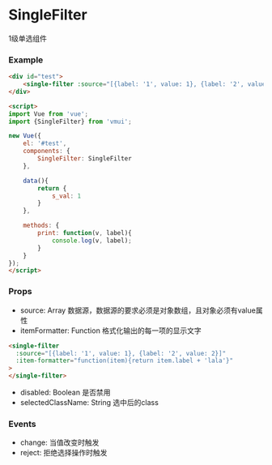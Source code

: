 SingleFilter
======================
1级单选组件

### Example

```html
<div id="test">
    <single-filter :source="[{label: '1', value: 1}, {label: '2', value: 2}]" @change="print" v-model="s_val"></single-filter>
</div>

<script>
import Vue from 'vue';
import {SingleFilter} from 'vmui';

new Vue({
    el: '#test',
    components: {
        SingleFilter: SingleFilter
    },

    data(){
        return {
            s_val: 1
        }
    },

    methods: {
        print: function(v, label){
            console.log(v, label);
        }
    }
});
</script>
```

### Props

* source: Array 数据源，数据源的要求必须是对象数组，且对象必须有value属性
* itemFormatter: Function 格式化输出的每一项的显示文字

```html
<single-filter 
  :source="[{label: '1', value: 1}, {label: '2', value: 2}]" 
  :item-formatter="function(item){return item.label + 'lala'}"
>
</single-filter>
```

* disabled: Boolean 是否禁用
* selectedClassName: String 选中后的class


### Events

* change: 当值改变时触发
* reject: 拒绝选择操作时触发

